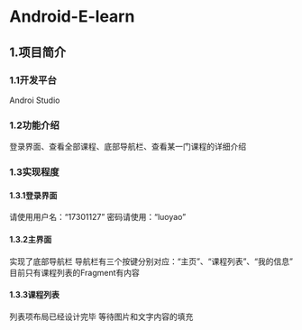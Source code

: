 # Android-E-learn
## 1.项目简介
### 1.1开发平台
Androi Studio

### 1.2功能介绍
登录界面、查看全部课程、底部导航栏、查看某一门课程的详细介绍

### 1.3实现程度
#### 1.3.1登录界面
请使用用户名：“17301127”
密码请使用：“luoyao”
#### 1.3.2主界面
实现了底部导航栏
导航栏有三个按键分别对应：“主页”、“课程列表”、“我的信息”
目前只有课程列表的Fragment有内容
#### 1.3.3课程列表
列表项布局已经设计完毕
等待图片和文字内容的填充
